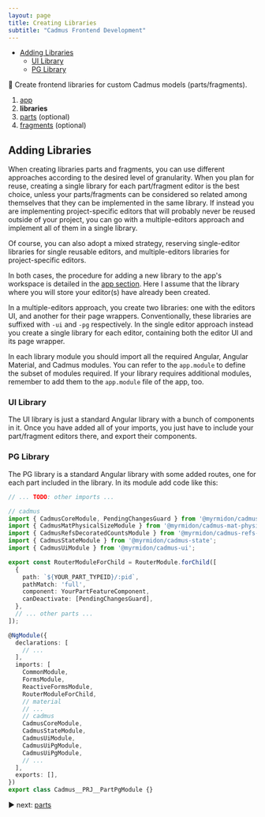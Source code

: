 ```yaml
---
layout: page
title: Creating Libraries
subtitle: "Cadmus Frontend Development"
---
```


- [Adding Libraries](#adding-libraries)
  - [UI Library](#ui-library)
  - [PG Library](#pg-library)

📌 Create frontend libraries for custom Cadmus models (parts/fragments).

1. [app](app.md)
2. **libraries**
3. [parts](parts.md) (optional)
4. [fragments](fragments.md) (optional)

## Adding Libraries

When creating libraries parts and fragments, you can use different approaches according to the desired level of granularity. When you plan for reuse, creating a single library for each part/fragment editor is the best choice, unless your parts/fragments can be considered so related among themselves that they can be implemented in the same library. If instead you are implementing project-specific editors that will probably never be reused outside of your project, you can go with a multiple-editors approach and implement all of them in a single library.

Of course, you can also adopt a mixed strategy, reserving single-editor libraries for single reusable editors, and multiple-editors libraries for project-specific editors.

In both cases, the procedure for adding a new library to the app's workspace is detailed in the [app section](app.md). Here I assume that the library where you will store your editor(s) have already been created.

In a multiple-editors approach, you create two libraries: one with the editors UI, and another for their page wrappers. Conventionally, these libraries are suffixed with `-ui` and `-pg` respectively. In the single editor approach instead you create a single library for each editor, containing both the editor UI and its page wrapper.

In each library module you should import all the required Angular, Angular Material, and Cadmus modules. You can refer to the `app.module` to define the subset of modules required. If your library requires additional modules, remember to add them to the `app.module` file of the app, too.

### UI Library

The UI library is just a standard Angular library with a bunch of components in it. Once you have added all of your imports, you just have to include your part/fragment editors there, and export their components.

### PG Library

The PG library is a standard Angular library with some added routes, one for each part included in the library. In its module add code like this:

```ts
// ... TODO: other imports ...

// cadmus
import { CadmusCoreModule, PendingChangesGuard } from '@myrmidon/cadmus-core';
import { CadmusMatPhysicalSizeModule } from '@myrmidon/cadmus-mat-physical-size';
import { CadmusRefsDecoratedCountsModule } from '@myrmidon/cadmus-refs-decorated-counts';
import { CadmusStateModule } from '@myrmidon/cadmus-state';
import { CadmusUiModule } from '@myrmidon/cadmus-ui';

export const RouterModuleForChild = RouterModule.forChild([
  {
    path: `${YOUR_PART_TYPEID}/:pid`,
    pathMatch: 'full',
    component: YourPartFeatureComponent,
    canDeactivate: [PendingChangesGuard],
  },
  // ... other parts ...
]);

@NgModule({
  declarations: [
    // ...
  ],
  imports: [
    CommonModule,
    FormsModule,
    ReactiveFormsModule,
    RouterModuleForChild,
    // material
    // ...
    // cadmus
    CadmusCoreModule,
    CadmusStateModule,
    CadmusUiModule,
    CadmusUiPgModule,
    CadmusUiPgModule,
    // ...
  ],
  exports: [],
})
export class Cadmus__PRJ__PartPgModule {}
```

▶️ next: [parts](parts.md)
